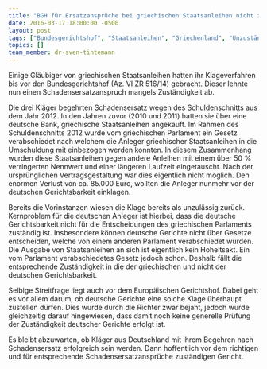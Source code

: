 ```yaml
---
title: "BGH für Ersatzansprüche bei griechischen Staatsanleihen nicht zuständig"
date: 2016-03-17 18:00:00 -0500
layout: post
tags: ["Bundesgerichtshof", "Staatsanleihen", "Griechenland", "Unzuständig", "Schadensersatz", "EuGH", "Anleger", "scheitern"]
topics: []
team_member: dr-sven-tintemann
---
```


Einige Gläubiger von griechischen Staatsanleihen hatten ihr Klageverfahren bis vor den Bundesgerichtshof (Az. VI ZR 516/14) gebracht. Dieser lehnte nun einen Schadensersatzanspruch mangels Zuständigkeit ab.

 

Die drei Kläger begehrten Schadensersatz wegen des Schuldenschnitts aus dem Jahr 2012. In den Jahren zuvor (2010 und 2011) hatten sie über eine deutsche Bank, griechische Staatsanleihen angekauft. Im Rahmen des Schuldenschnitts 2012 wurde vom griechischen Parlament ein Gesetz verabschiedet nach welchem die Anleger griechischer Staatsanleihen in die Umschuldung mit einbezogen werden konnten. In diesem Zusammenhang wurden diese Staatsanleihen gegen andere Anleihen mit einem über 50 % verringerten Nennwert und einer längeren Laufzeit eingetauscht. Nach der ursprünglichen Vertragsgestaltung war dies eigentlich nicht möglich. Den enormen Verlust von ca. 85.000 Euro, wollten die Anleger nunmehr vor der deutschen Gerichtsbarkeit einklagen.

 

Bereits die Vorinstanzen wiesen die Klage bereits als unzulässig zurück. Kernproblem für die deutschen Anleger ist hierbei, dass die deutsche Gerichtsbarkeit nicht für die Entscheidungen des griechischen Parlaments zuständig ist. Insbesondere können deutsche Gerichte nicht über Gesetze entscheiden, welche von einem anderen Parlament verabschiedet wurden. Die Ausgabe von Staatsanleihen an sich ist eigentlich kein Hoheitsakt. Ein vom Parlament verabschiedetes Gesetz jedoch schon. Deshalb fällt die entsprechende Zuständigkeit in die der griechischen und nicht der deutschen Gerichtsbarkeit.

 

Selbige Streitfrage liegt auch vor dem Europäischen Gerichtshof. Dabei geht es vor allem darum, ob deutsche Gerichte eine solche Klage überhaupt zustellen dürfen. Dies wurde durch die Richter zwar bejaht, jedoch wurde gleichzeitig darauf hingewiesen, dass damit noch keine generelle Prüfung der Zuständigkeit deutscher Gerichte erfolgt ist.

 

Es bleibt abzuwarten, ob Kläger aus Deutschland mit ihrem Begehren nach Schadensersatz erfolgreich sein werden. Dann hoffentlich vor dem richtigen und für entsprechende Schadensersatzansprüche zuständigen Gericht.


